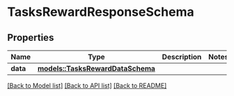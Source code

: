 # TasksRewardResponseSchema

## Properties

Name | Type | Description | Notes
------------ | ------------- | ------------- | -------------
**data** | [**models::TasksRewardDataSchema**](TasksRewardDataSchema.md) |  | 

[[Back to Model list]](../README.md#documentation-for-models) [[Back to API list]](../README.md#documentation-for-api-endpoints) [[Back to README]](../README.md)


